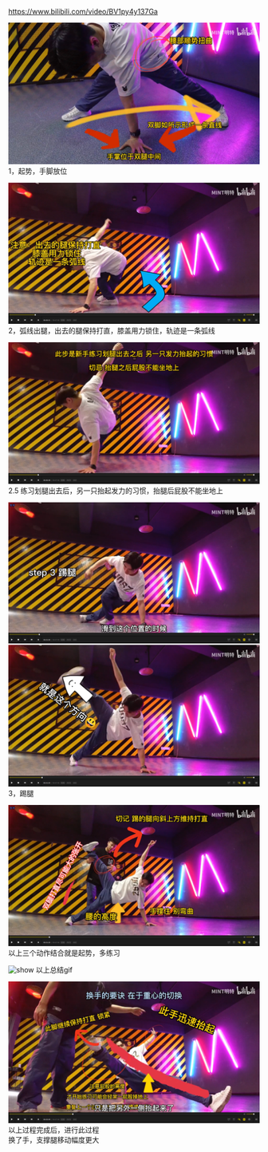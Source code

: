 https://www.bilibili.com/video/BV1py4y137Ga

![](./img/2022-03-26-09-02-38.png)  
1，起势，手脚放位

![](./img/2022-03-26-09-05-01.png)  
2，弧线出腿，出去的腿保持打直，膝盖用力锁住，轨迹是一条弧线

![](./img/2022-03-26-09-08-00.png)
2.5 练习划腿出去后，另一只抬起发力的习惯，抬腿后屁股不能坐地上

![](./img/2022-03-26-09-12-32.png)  
![](./img/2022-03-26-09-12-55.png)  
3，踢腿

![](./img/2022-03-26-09-13-45.png)  
以上三个动作结合就是起势，多练习

<img src="./img/tms.gif" alt="show" />      
以上总结gif

![](./img/2022-04-06-22-57-29.png)  
以上过程完成后，进行此过程      
换了手，支撑腿移动幅度更大      
